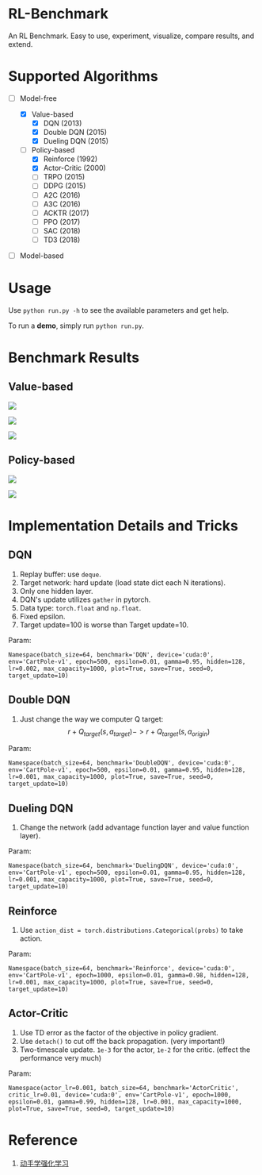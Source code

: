 # RL-Benchmark
An RL Benchmark. Easy to use, experiment, visualize, compare results, and extend.

# Supported Algorithms
- [ ] Model-free
    - [x] Value-based
        - [x] DQN (2013)
        - [x] Double DQN (2015)
        - [x] Dueling DQN (2015)
    - [ ] Policy-based
        - [x] Reinforce (1992)
        - [x] Actor-Critic (2000)
        - [ ] TRPO (2015)
        - [ ] DDPG (2015)
        - [ ] A2C (2016)
        - [ ] A3C (2016)
        - [ ] ACKTR (2017)
        - [ ] PPO (2017)
        - [ ] SAC (2018)
        - [ ] TD3 (2018)
        
- [ ] Model-based



# Usage
Use `python run.py -h` to see the available parameters and get help.

To run a **demo**, simply run `python run.py`.

# Benchmark Results
## Value-based
![](./result/DQN_CartPole-v1.png)

![](./result/DoubleDQN_CartPole-v1.png)

![](./result/DuelingDQN_CartPole-v1.png)

## Policy-based
![](./result/Reinforce_CartPole-v1.png)

![](./result/ActorCritic_CartPole-v1.png)

# Implementation Details and Tricks
## DQN
1. Replay buffer: use `deque`.
2. Target network: hard update (load state dict each N iterations).
3. Only one hidden layer.
4. DQN's update utilizes `gather` in pytorch.
5. Data type: `torch.float` and `np.float`.
6. Fixed epsilon.
7. Target update=100 is worse than Target update=10.

Param:
```
Namespace(batch_size=64, benchmark='DQN', device='cuda:0', env='CartPole-v1', epoch=500, epsilon=0.01, gamma=0.95, hidden=128, lr=0.002, max_capacity=1000, plot=True, save=True, seed=0, target_update=10)
```
## Double DQN
1. Just change the way we computer Q target: $$r + Q_{target}(s, a_{target}) -> r + Q_{target}(s, a_{origin})$$

Param:
```
Namespace(batch_size=64, benchmark='DoubleDQN', device='cuda:0', env='CartPole-v1', epoch=500, epsilon=0.01, gamma=0.95, hidden=128, lr=0.001, max_capacity=1000, plot=True, save=True, seed=0, target_update=10)
```

## Dueling DQN
1. Change the network (add advantage function layer and value function layer).

Param:
```
Namespace(batch_size=64, benchmark='DuelingDQN', device='cuda:0', env='CartPole-v1', epoch=500, epsilon=0.01, gamma=0.95, hidden=128, lr=0.001, max_capacity=1000, plot=True, save=True, seed=0, target_update=10)
```

## Reinforce
1. Use `action_dist = torch.distributions.Categorical(probs)` to take action.

Param:
```
Namespace(batch_size=64, benchmark='Reinforce', device='cuda:0', env='CartPole-v1', epoch=1000, epsilon=0.01, gamma=0.98, hidden=128, lr=0.001, max_capacity=1000, plot=True, save=True, seed=0, target_update=10)
```
## Actor-Critic
1. Use TD error as the factor of the objective in policy gradient.
2. Use `detach()` to cut off the back propagation. (very important!)
3. Two-timescale update. `1e-3` for the actor, `1e-2` for the critic. (effect the performance very much)

Param:
```
Namespace(actor_lr=0.001, batch_size=64, benchmark='ActorCritic', critic_lr=0.01, device='cuda:0', env='CartPole-v1', epoch=1000, epsilon=0.01, gamma=0.99, hidden=128, lr=0.001, max_capacity=1000, plot=True, save=True, seed=0, target_update=10)
```

# Reference
1. [动手学强化学习](https://hrl.boyuai.com/)
